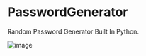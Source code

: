 # PasswordGenerator
Random Password Generator Built In Python.

![image](https://user-images.githubusercontent.com/102294006/202425027-4d3cc815-c5e3-44af-aea1-3503712703a4.png)

